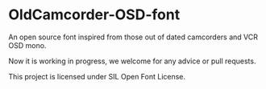 # OldCamcorder-OSD-font

An open source font inspired from those out of dated camcorders and VCR OSD mono.

Now it is working in progress, we welcome for any advice or pull requests.

This project is licensed under SIL Open Font License.